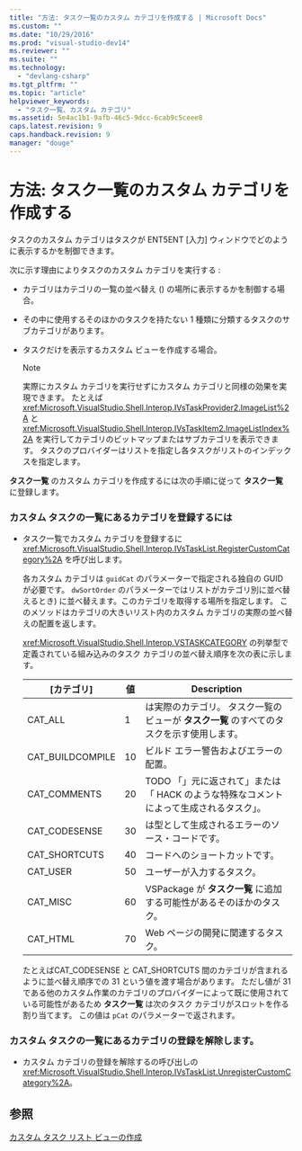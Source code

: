```yaml
---
title: "方法: タスク一覧のカスタム カテゴリを作成する | Microsoft Docs"
ms.custom: ""
ms.date: "10/29/2016"
ms.prod: "visual-studio-dev14"
ms.reviewer: ""
ms.suite: ""
ms.technology: 
  - "devlang-csharp"
ms.tgt_pltfrm: ""
ms.topic: "article"
helpviewer_keywords: 
  - "タスク一覧、カスタム カテゴリ"
ms.assetid: 5e4ac1b1-9afb-46c5-9dcc-6cab9c5ceee8
caps.latest.revision: 9
caps.handback.revision: 9
manager: "douge"
---
```

# 方法: タスク一覧のカスタム カテゴリを作成する
タスクのカスタム カテゴリはタスクが ENT5ENT \[入力\] ウィンドウでどのように表示するかを制御できます。  
  
 次に示す理由によりタスクのカスタム カテゴリを実行する :  
  
-   カテゴリはカテゴリの一覧の並べ替え \(\) の場所に表示するかを制御する場合。  
  
-   その中に使用するそのほかのタスクを持たない 1 種類に分類するタスクのサブカテゴリがあります。  
  
-   タスクだけを表示するカスタム ビューを作成する場合。  
  
    > [!NOTE]
    >  実際にカスタム カテゴリを実行せずにカスタム カテゴリと同様の効果を実現できます。  たとえば<xref:Microsoft.VisualStudio.Shell.Interop.IVsTaskProvider2.ImageList%2A> と <xref:Microsoft.VisualStudio.Shell.Interop.IVsTaskItem2.ImageListIndex%2A> を実行してカテゴリのビットマップまたはサブカテゴリを表示できます。  タスクのプロバイダーはリストを指定し各タスクがリストのインデックスを指定します。  
  
 **タスク一覧**  のカスタム カテゴリを作成するには次の手順に従って  **タスク一覧**  に登録します。  
  
### カスタム タスクの一覧にあるカテゴリを登録するには  
  
-   タスク一覧でカスタム カテゴリを登録するに <xref:Microsoft.VisualStudio.Shell.Interop.IVsTaskList.RegisterCustomCategory%2A> を呼び出します。  
  
     各カスタム カテゴリは `guidCat` のパラメーターで指定される独自の GUID が必要です。  `dwSortOrder` のパラメーターではリストがカテゴリ別に並べ替えるとき\) に並べ替えます。このカテゴリを取得する場所を指定します。  このメソッドはカテゴリの大きいリスト内のカスタム カテゴリの実際の並べ替えの配置を返します。  
  
     <xref:Microsoft.VisualStudio.Shell.Interop.VSTASKCATEGORY> の列挙型で定義されている組み込みのタスク カテゴリの並べ替え順序を次の表に示します。  
  
    |\[カテゴリ\]|値|Description|  
    |--------------|-------|-----------------|  
    |CAT\_ALL|1|は実際のカテゴリ。  タスク一覧のビューが  **タスク一覧**  のすべてのタスクを示す使用します。|  
    |CAT\_BUILDCOMPILE|10|ビルド エラー警告およびエラーの配置。|  
    |CAT\_COMMENTS|20|TODO 「」元に返されて」または 「 HACK のような特殊なコメントによって生成されるタスク」。|  
    |CAT\_CODESENSE|30|は型として生成されるエラーのソース・コードです。|  
    |CAT\_SHORTCUTS|40|コードへのショートカットです。|  
    |CAT\_USER|50|ユーザーが入力するタスク。|  
    |CAT\_MISC|60|VSPackage が  **タスク一覧**  に追加する可能性があるそのほかのタスク。|  
    |CAT\_HTML|70|Web ページの開発に関連するタスク。|  
  
     たとえばCAT\_CODESENSE と CAT\_SHORTCUTS 間のカテゴリが含まれるように並べ替え順序での 31 という値を渡す場合があります。  ただし値が 31 である他のカスタム作業のカテゴリのプロバイダーによって既に使用されている可能性があるため  **タスク一覧**  は次のタスク カテゴリがスロットを作る割り当てます。  この値は `pCat` のパラメーターで返されます。  
  
### カスタム タスクの一覧にあるカテゴリの登録を解除します。  
  
-   カスタム カテゴリの登録を解除するの呼び出しの <xref:Microsoft.VisualStudio.Shell.Interop.IVsTaskList.UnregisterCustomCategory%2A>。  
  
## 参照  
 [カスタム タスク リスト ビューの作成](../Topic/Creating%20Custom%20Task%20List%20Views.md)